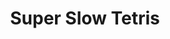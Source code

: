 ---
ee_id_thing: '187'
site: '1'
type: '2'
inv_num: 2004-003
add_credit:
url: 2004-003-super-slow-tetris
title: Super Slow Tetris
year: '2004'
display_year: '2004'
medium: Modded Tetris game cartridge
dims: Dimensions variable
pitch: "​Tetris screwed."
ps: ​This was originally called "Tetris Screwed". It takes about 8 hours for the blocks
  to fall in one complete game. At the same time, it is still possible to move them
  left and right, it just takes minutes for them to drop one pixel down on the screen.
  It's totally maddening! This I guess is a theme in a few of the things I have made
  which are interactive (see related works below for other upsetting interactive stuff).
  Also of note, for NES nerds out there, this was a binary hack, as the delay loop
  was written by hand in 6502 binary! Step to that!
live_url:
youtube:
related_code:
imgs: super-slow-tetris-2004-003-cartridge-database-ih.jpg,super-slow-tetris-2004-003-screenshot-3-database-ih.jpg,super-slow-tetris-2004-003-screenshot-4-database-ih.jpg,super-slow-tetris-2004-003-screenshot-5-database-ih.jpg,super-slow-tetris-2004-003-screenshot-7-database-ih.jpg,super-slow-tetris-2004-003-screenshot-8-database-ih.jpg
subheading:
download: super-slow-tetris-2004-003-master.nes.zip
commission:
related: |-
  [17] 2004-006 Dooogle - 2004-006-dooogle
  [64] 2010-023 Composition #7 - 2010-023-composition-7
  [14] 2004-001 Space Invader - 2004-001-space-Invader
layout: things-i-made
---